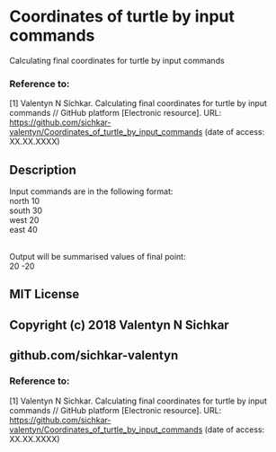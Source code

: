 # Coordinates of turtle by input commands
Calculating final coordinates for turtle by input commands

### Reference to:
[1] Valentyn N Sichkar. Calculating final coordinates for turtle by input commands // GitHub platform [Electronic resource]. URL: https://github.com/sichkar-valentyn/Coordinates_of_turtle_by_input_commands (date of access: XX.XX.XXXX)

## Description
Input commands are in the following format:
<br/>north 10
<br/>south 30
<br/>west 20
<br/>east 40

<br/>Output will be summarised values of final point:
<br/>20 -20

## MIT License
## Copyright (c) 2018 Valentyn N Sichkar
## github.com/sichkar-valentyn
### Reference to:
[1] Valentyn N Sichkar. Calculating final coordinates for turtle by input commands // GitHub platform [Electronic resource]. URL: https://github.com/sichkar-valentyn/Coordinates_of_turtle_by_input_commands (date of access: XX.XX.XXXX)
